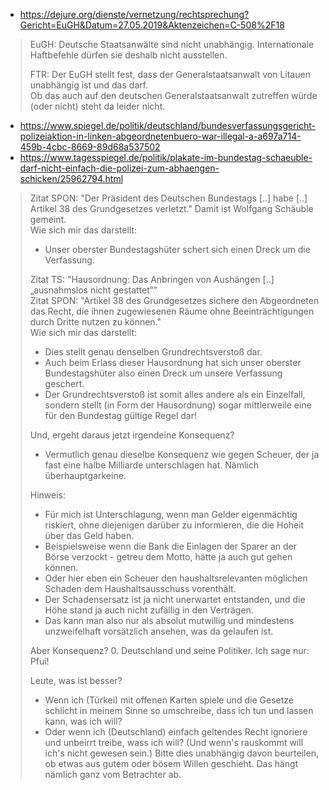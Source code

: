 - https://dejure.org/dienste/vernetzung/rechtsprechung?Gericht=EuGH&Datum=27.05.2019&Aktenzeichen=C-508%2F18

> EuGH: Deutsche Staatsanwälte sind nicht unabhängig.  Internationale Haftbefehle dürfen sie deshalb nicht ausstellen.
>
> FTR: Der EuGH stellt fest, dass der Generalstaatsanwalt von Litauen unabhängig ist und das darf.  
> Ob das auch auf den deutschen Generalstaatsanwalt zutreffen würde (oder nicht) steht da leider nicht.

- https://www.spiegel.de/politik/deutschland/bundesverfassungsgericht-polizeiaktion-in-linken-abgeordnetenbuero-war-illegal-a-a697a714-459b-4cbc-8669-89d68a537502
- https://www.tagesspiegel.de/politik/plakate-im-bundestag-schaeuble-darf-nicht-einfach-die-polizei-zum-abhaengen-schicken/25962794.html

> Zitat SPON: "Der Präsident des Deutschen Bundestags [..] habe [..] Artikel 38 des Grundgesetzes verletzt."  Damit ist Wolfgang Schäuble gemeint.  
> Wie sich mir das darstellt:
> - Unser oberster Bundestagshüter schert sich einen Dreck um die Verfassung.
>
> Zitat TS: "Hausordnung: Das Anbringen von Aushängen [..] „ausnahmslos nicht gestattet“"  
> Zitat SPON: "Artikel 38 des Grundgesetzes sichere den Abgeordneten das Recht, die ihnen zugewiesenen Räume ohne Beeinträchtigungen durch Dritte nutzen zu können."  
> Wie sich mir das darstellt:
> - Dies stellt genau denselben Grundrechtsverstoß dar.
> - Auch beim Erlass dieser Hausordnung hat sich unser oberster Bundestagshüter also einen Dreck um unsere Verfassung geschert.
> - Der Grundrechtsverstoß ist somit alles andere als ein Einzelfall, sondern stellt (in Form der Hausordnung) sogar mittlerweile eine für den Bundestag gültige Regel dar!
>
> Und, ergeht daraus jetzt irgendeine Konsequenz?
> - Vermutlich genau dieselbe Konsequenz wie gegen Scheuer, der ja fast eine halbe Milliarde unterschlagen hat.  Nämlich überhauptgarkeine.
>
> Hinweis:
> - Für mich ist Unterschlagung, wenn man Gelder eigenmächtig riskiert, ohne diejenigen darüber zu informieren, die die Hoheit über das Geld haben.
> - Beispielsweise wenn die Bank die Einlagen der Sparer an der Börse verzockt - getreu dem Motto, hätte ja auch gut gehen können.
> - Oder hier eben ein Scheuer den haushaltsrelevanten möglichen Schaden dem Haushaltsausschuss vorenthält.
> - Der Schadensersatz ist ja nicht unerwartet entstanden, und die Höhe stand ja auch nicht zufällig in den Verträgen.
> - Das kann man also nur als absolut mutwillig und mindestens unzweifelhaft vorsätzlich ansehen, was da gelaufen ist.
>
> Aber Konsequenz?  0.  Deutschland und seine Politiker.  Ich sage nur: Pfui!
>
> Leute, was ist besser?
> - Wenn ich (Türkei) mit offenen Karten spiele und die Gesetze schlicht in meinem Sinne so umschreibe, dass ich tun und lassen kann, was ich will?
> - Oder wenn ich (Deutschland) einfach geltendes Recht ignoriere und unbeirrt treibe, wass ich will?  (Und wenn's rauskommt will ich's nicht gewesen sein.)
> Bitte dies unabhängig davon beurteilen, ob etwas aus gutem oder bösem Willen geschieht.  Das hängt nämlich ganz vom Betrachter ab.
